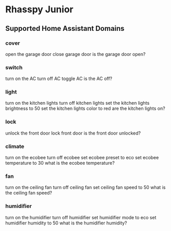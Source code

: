 # Rhasspy Junior


## Supported Home Assistant Domains

### cover

open the garage door
close garage door
is the garage door open?


### switch

turn on the AC
turn off AC
toggle AC
is the AC off?


### light

turn on the kitchen lights
turn off kitchen lights
set the kitchen lights brightness to 50
set the kitchen lights color to red
are the kitchen lights on?


### lock

unlock the front door
lock front door
is the front door unlocked?


### climate

turn on the ecobee
turn off ecobee
set ecobee preset to eco
set ecobee temperature to 30
what is the ecobee temperature?


### fan

turn on the ceiling fan
turn off ceiling fan
set ceiling fan speed to 50
what is the ceiling fan speed?


### humidifier

turn on the humidifier
turn off humidifier
set humidifier mode to eco
set humidifier humidity to 50
what is the humidifier humidity?
